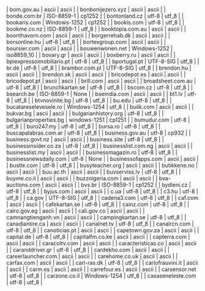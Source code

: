 | bom.gov.au | ascii | ascii |
| bonbonijezero.xyz | ascii | ascii |
| bonde.com.br | ISO-8859-1 | cp1252 |
| bontonland.cz | utf-8 | utf_8 |
| bookaris.com | Windows-1252 | cp1252 |
| bookis.com | utf-8 | utf_8 |
| bookme.co.nz | ISO-8859-1 | utf_8 |
| booktopia.com.au | ascii | ascii |
| boonthavorn.com | ascii | ascii |
| borgerrehab.dk | ascii | ascii |
| borsonline.hu | utf-8 | utf_8 |
| bortexgroup.com | ascii | ascii |
| boursier.com | ascii | ascii |
| bouwenwonen.net | Windows-1252 | iso8859_10 |
| bovary.gr | ascii | ascii |
| boxberry.ru | ascii | ascii |
| bpiexpressoimobiliario.pt | utf-8 | utf_8 |
| bportugal.pt | UTF-8-SIG | utf_8 |
| br.de | utf-8 | utf_8 |
| brambor.com.pl | UTF-8-SIG | utf_8 |
| brendon.hu | ascii | ascii |
| brendon.sk | ascii | ascii |
| bricodepot.es | ascii | ascii |
| bricodepot.pt | ascii | ascii |
| brill.com | ascii | ascii |
| broadsheet.com.au | utf-8 | utf_8 |
| brunchkartan.se | utf-8 | utf_8 |
| bscom.cz | utf-8 | utf_8 |
| bsearch.be | ISO-8859-1 | None |
| bseindia.com | ascii | ascii |
| bt1.lv | utf-8 | utf_8 |
| btvnovinite.bg | utf-8 | utf_8 |
| bu.edu | utf-8 | utf_8 |
| bucatareselevesele.ro | Windows-1254 | utf_8 |
| builk.com | ascii | ascii |
| bukvar.bg | ascii | ascii |
| bulgarianhistory.org | utf-8 | utf_8 |
| bulgarianproperties.bg | windows-1251 | cp1251 |
| bumudur.com | utf-8 | utf_8 |
| buro247.my | utf-8 | utf_8 |
| bursa.ro | utf-8 | utf_8 |
| buscapalabras.com.ar | utf-8 | utf_8 |
| business.gov.au | utf-8 | cp932 |
| business.govt.nz | ascii | ascii |
| business.site | utf-8 | utf_8 |
| businessinsider.co.za | utf-8 | utf_8 |
| businesslist.com.ng | ascii | ascii |
| businesslist.my | ascii | ascii |
| businessmagazin.ro | utf-8 | utf_8 |
| businessnewsdaily.com | utf-8 | None |
| businessofapps.com | ascii | ascii |
| bustle.com | utf-8 | utf_8 |
| busyteacher.org | ascii | ascii |
| butikkene.no | ascii | ascii |
| buu.ac.th | ascii | ascii |
| buvserviss.lv | utf-8 | utf_8 |
| buyme.co.il | ascii | ascii |
| buzznigeria.com | ascii | ascii |
| bva-auctions.com | ascii | ascii |
| bvs.br | ISO-8859-1 | cp1252 |
| bydleni.cz | utf-8 | utf_8 |
| byjus.com | ascii | ascii |
| c.ua | utf-8 | utf_8 |
| c3.hu | utf-8 | utf_8 |
| ca.gov | UTF-8-SIG | utf_8 |
| cadena3.com | utf-8 | utf_8 |
| caf.com | ascii | ascii |
| cafekartan.se | utf-8 | utf_8 |
| cainz.com | utf-8 | utf_8 |
| cairo.gov.eg | ascii | ascii |
| cali.gov.co | ascii | ascii |
| camnangtienganh.vn | ascii | ascii |
| campingkartan.se | utf-8 | utf_8 |
| canadiantire.ca | ascii | ascii |
| canalnet.tv | utf-8 | utf_8 |
| canalrcn.com | utf-8 | utf_8 |
| canoticias.pt | ascii | ascii |
| capetown.gov.za | ascii | ascii |
| capital.de | utf-8 | utf_8 |
| capitalfm.co.ke | ascii | ascii |
| capterra.com | ascii | ascii |
| caracoltv.com | ascii | ascii |
| caracteristicas.co | ascii | ascii |
| caranddriver.gr | utf-8 | utf_8 |
| cardekho.com | ascii | ascii |
| careerlauncher.com | ascii | ascii |
| carehome.co.uk | ascii | ascii |
| carfax.com | ascii | ascii |
| carl-ras.dk | utf-8 | utf_8 |
| carlofrauvini.it | ascii | ascii |
| carm.es | ascii | ascii |
| carrefour.es | ascii | ascii |
| carsensor.net | utf-8 | utf_8 |
| carzone.co.il | Windows-1254 | utf_8 |
| casaseneleste.com | utf-8 | utf_8 |
